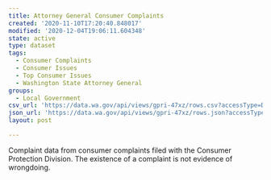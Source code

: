 ```yaml
---
title: Attorney General Consumer Complaints
created: '2020-11-10T17:20:40.848017'
modified: '2020-12-04T19:06:11.604348'
state: active
type: dataset
tags:
  - Consumer Complaints
  - Consumer Issues
  - Top Consumer Issues
  - Washington State Attorney General
groups:
  - Local Government
csv_url: 'https://data.wa.gov/api/views/gpri-47xz/rows.csv?accessType=DOWNLOAD'
json_url: 'https://data.wa.gov/api/views/gpri-47xz/rows.json?accessType=DOWNLOAD'
layout: post

---
```

Complaint data from consumer complaints filed with the Consumer Protection Division.  The existence of a complaint is not evidence of wrongdoing.
